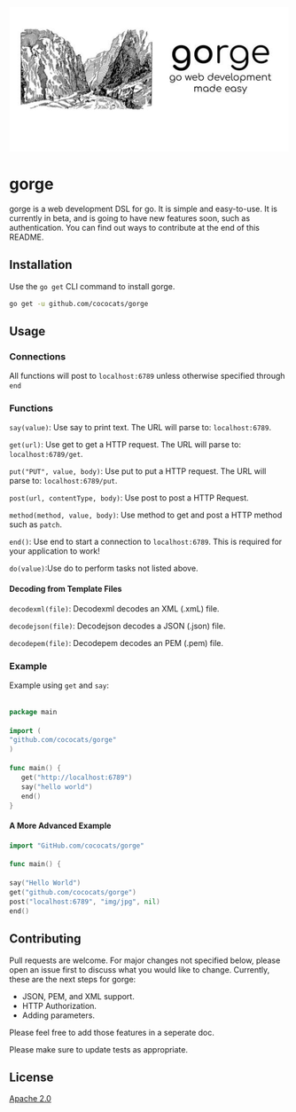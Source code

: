 ![gorge](gorge.jpg)

# gorge

gorge is a web development DSL for go. It is simple and easy-to-use. It is currently in beta, and is going to have new features soon, such as authentication. You can find out ways to contribute at the end of this README.

## Installation

Use the `go get` CLI command to install gorge.

```bash
go get -u github.com/cococats/gorge
```

## Usage

### Connections

All functions will post to `localhost:6789` unless otherwise specified through `end`

### Functions

`say(value)`: Use say to print text. The URL will parse to: `localhost:6789`.

`get(url)`: Use get to get a HTTP request. The URL will parse to: `localhost:6789/get`.

`put("PUT", value, body)`: Use put to put a HTTP request. The URL will parse to: `localhost:6789/put`.

`post(url, contentType, body)`: Use post to post a HTTP Request.

`method(method, value, body)`: Use method to get and post a HTTP method such as `patch`.

`end()`: Use end to start a connection to `localhost:6789`. This is required for your application to work!

`do(value)`:Use do to perform tasks not listed above.

#### Decoding from Template Files

`decodexml(file)`: Decodexml decodes an XML (.xmL) file.

`decodejson(file)`: Decodejson decodes a JSON (.json) file.

`decodepem(file)`: Decodepem decodes an PEM (.pem) file.
 

### Example

Example using `get` and `say`:

```go

package main

import (
"github.com/cococats/gorge"
)

func main() {
   get("http://localhost:6789")
   say("hello world")
   end()
}

```

#### A More Advanced Example

```go
import "GitHub.com/cococats/gorge"

func main() {

say("Hello World")
get("github.com/cococats/gorge")
post("localhost:6789", "img/jpg", nil)
end()
```

## Contributing
Pull requests are welcome. For major changes not specified below, please open an issue first to discuss what you would like to change. Currently, these are the next steps for gorge:

- JSON, PEM, and XML support.
- HTTP Authorization.
- Adding parameters.

Please feel free to add those features in a seperate doc. 

Please make sure to update tests as appropriate.

## License
[Apache 2.0](https://choosealicense.com/licenses/apache-2.0/)

